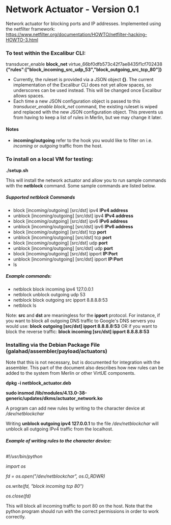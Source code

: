 # **Network Actuator - Version 0.1**

Network actuator for blocking ports and IP addresses. Implemented using the netfilter framework: https://www.netfilter.org/documentation/HOWTO/netfilter-hacking-HOWTO-3.html


### To test within the Excalibur CLI:

transducer_enable **block_net** virtue_66bf0dfb573c42f7ae8435f1cf702438 **{"rules":["block_incoming_src_udp_53","block_outgoing_src_tcp_80"]}**

* Currently, the ruleset is provided via a JSON object **{}**. The current implementation of the Excalibur CLI does not yet allow spaces, so underscores can be used instead. This will be changed once Excalibur allows spaces. 
* Each time a new JSON configuration object is passed to this *transducer_enable block_net* command, the existing ruleset is wiped and replaced with the new JSON configuration object. This prevents us from having to keep a list of rules in Merlin, but we may change it later. 


#### Notes
* **incoming/outgoing** refer to the hook you would like to filter on i.e. *incoming* or *outgoing* traffic from the host.

### To install on a local VM for testing:
**./setup.sh** 

This will install the network actuator and allow you to run sample commands with the **netblock** command. Some sample commands are listed below.

##### Supported netblock Commands
* block [incoming/outgoing] [src/dst] ipv4 **IPv4 address**
* unblock [incoming/outgoing] [src/dst] ipv4 **IPv4 address**
* block [incoming/outgoing] [src/dst] ipv6 **IPv6 address**
* unblock [incoming/outgoing] [src/dst] ipv6 **IPv6 address**
* block [incoming/outgoing] [src/dst] tcp **port**
* unblock [incoming/outgoing] [src/dst] tcp **port**
* block [incoming/outgoing] [src/dst] udp **port**
* unblock [incoming/outgoing] [src/dst] udp **port**
* block [incoming/outgoing] [src/dst] ipport **IP:Port**
* unblock [incoming/outgoing] [src/dst] ipport **IP:Port**
* ls

##### **Example commands:**
* netblock block incoming ipv4 127.0.0.1
* netblock unblock outgoing udp 53
* netblock block outgoing src ipport 8.8.8.8:53
* netblock ls


Note: **src** and **dst** are meaningless for the **ipport** protocol. For instance, if you want to block all outgoing DNS traffic to Google's DNS servers you would use: **block outgoing [src/dst] ipport 8.8.8.8:53** OR if you want to block the reverse traffic: **block incoming [src/dst] ipport 8.8.8.8:53**


### Installing via the Debian Package File (galahad/assembler/payload/actuators)

Note that this is not necessary, but is documented for integration with the assembler. This part of the document also describes how new rules can be added to the system from Merlin or other VirtUE components. 

**dpkg -i netblock_actuator.deb**

**sudo insmod /lib/modules/4.13.0-38-generic/updates/dkms/actuator_network.ko**


A program can add new rules by writing to the character device at */dev/netblockchar*

Writing **unblock outgoing ipv4 127.0.0.1** to the file */dev/netblockchar* will unblock all outgoing IPv4 traffic from the localhost.

###### **Example of writing rules to the character device:**
*\#!/usr/bin/python*

*import os*

*fd = os.open("/dev/netblockchar", os.O_RDWR)*

*os.write(fd, "block incoming tcp 80")*

*os.close(fd)*


This will block all incoming traffic to port 80 on the host. Note that the python program should run with the correct permissions in order to work correctly. 